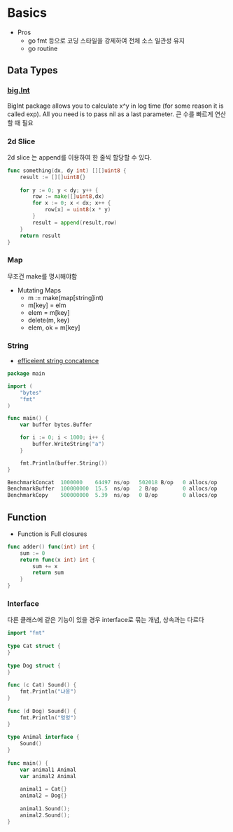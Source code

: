 Basics
========

- Pros
	- go fmt 등으로 코딩 스타일을 강제하여 전체 소스 일관성 유지
	- go routine

## Data Types

### [big.Int](http://stackoverflow.com/questions/30182129/calculating-large-exponentiation-in-golang)
BigInt package allows you to calculate x^y in log time (for some reason it is called exp). All you need is to pass nil as a last parameter.
큰 수를 빠르게 연산할 때 필요

### 2d Slice
2d slice 는 append를 이용하여 한 줄씩 할당할 수 있다.

```go
func something(dx, dy int) [][]uint8 {
    result := [][]uint8{}
    
    for y := 0; y < dy; y++ {
        row := make([]uint8,dx)
        for x := 0; x < dx; x++ {
        	row[x] = uint8(x * y)
        }
        result = append(result,row)
    }    
    return result
}
```

### Map
무조건 make를 명시해야함
- Mutating Maps
	- m := make(map[string]int)
	- m[key] = elm
	- elem = m[key]
	- delete(m, key)
	- elem, ok = m[key]

### String

- [efficeient string concatence](http://stackoverflow.com/questions/1760757/how-to-efficiently-concatenate-strings-in-go)

```Go
package main

import (
    "bytes"
    "fmt"
)

func main() {
    var buffer bytes.Buffer

    for i := 0; i < 1000; i++ {
        buffer.WriteString("a")
    }

    fmt.Println(buffer.String())
}

BenchmarkConcat  1000000    64497 ns/op   502018 B/op   0 allocs/op
BenchmarkBuffer  100000000  15.5  ns/op   2 B/op        0 allocs/op
BenchmarkCopy    500000000  5.39  ns/op   0 B/op        0 allocs/op
```

## Function
- Function is Full closures
```go
func adder() func(int) int {
    sum := 0
    return func(x int) int {
        sum += x
        return sum
    }
}
``` 

### Interface
다른 클래스에 같은 기능이 있을 경우 interface로 묶는 개념, 상속과는 다르다

```go
import "fmt"
 
type Cat struct {
}
 
type Dog struct {
}
 
func (c Cat) Sound() {
    fmt.Println("냐옹")
}
 
func (d Dog) Sound() {
    fmt.Println("멍멍")
}
 
type Animal interface {
    Sound()
}
 
func main() {
    var animal1 Animal
    var animal2 Animal
 
    animal1 = Cat{}
    animal2 = Dog{}
 
    animal1.Sound();
    animal2.Sound();
}
```
